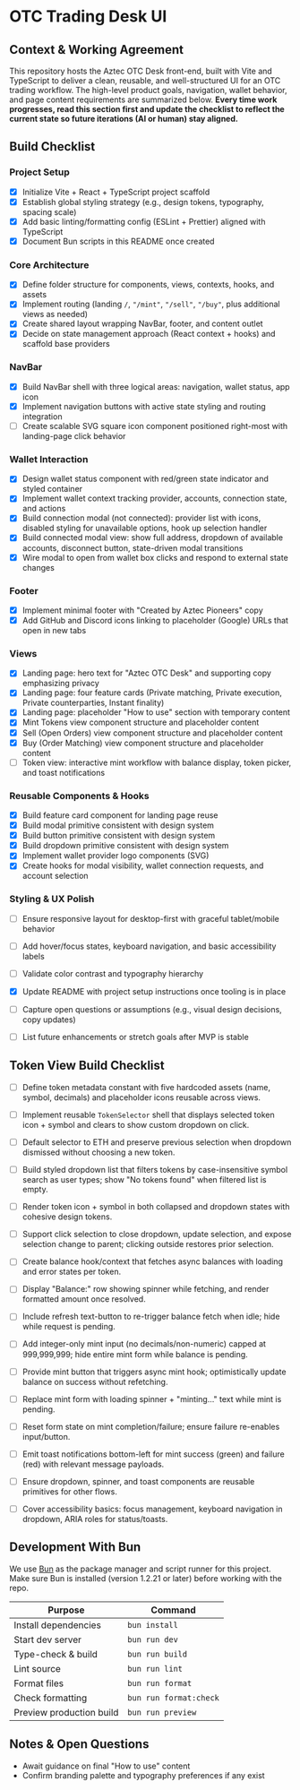 # OTC Trading Desk UI

## Context & Working Agreement

This repository hosts the Aztec OTC Desk front-end, built with Vite and TypeScript to deliver a clean, reusable, and well-structured UI for an OTC trading workflow. The high-level product goals, navigation, wallet behavior, and page content requirements are summarized below. **Every time work progresses, read this section first and update the checklist to reflect the current state so future iterations (AI or human) stay aligned.**

## Build Checklist

### Project Setup

- [x] Initialize Vite + React + TypeScript project scaffold
- [x] Establish global styling strategy (e.g., design tokens, typography, spacing scale)
- [x] Add basic linting/formatting config (ESLint + Prettier) aligned with TypeScript
- [x] Document Bun scripts in this README once created

### Core Architecture

- [x] Define folder structure for components, views, contexts, hooks, and assets
- [x] Implement routing (landing `/`, `"/mint"`, `"/sell"`, `"/buy"`, plus additional views as needed)
- [x] Create shared layout wrapping NavBar, footer, and content outlet
- [x] Decide on state management approach (React context + hooks) and scaffold base providers

### NavBar

- [x] Build NavBar shell with three logical areas: navigation, wallet status, app icon
- [x] Implement navigation buttons with active state styling and routing integration
- [ ] Create scalable SVG square icon component positioned right-most with landing-page click behavior

### Wallet Interaction

- [x] Design wallet status component with red/green state indicator and styled container
- [x] Implement wallet context tracking provider, accounts, connection state, and actions
- [x] Build connection modal (not connected): provider list with icons, disabled styling for unavailable options, hook up selection handler
- [x] Build connected modal view: show full address, dropdown of available accounts, disconnect button, state-driven modal transitions
- [x] Wire modal to open from wallet box clicks and respond to external state changes

### Footer

- [x] Implement minimal footer with "Created by Aztec Pioneers" copy
- [x] Add GitHub and Discord icons linking to placeholder (Google) URLs that open in new tabs

### Views

- [x] Landing page: hero text for "Aztec OTC Desk" and supporting copy emphasizing privacy
- [x] Landing page: four feature cards (Private matching, Private execution, Private counterparties, Instant finality)
- [x] Landing page: placeholder "How to use" section with temporary content
- [x] Mint Tokens view component structure and placeholder content
- [x] Sell (Open Orders) view component structure and placeholder content
- [x] Buy (Order Matching) view component structure and placeholder content
- [ ] Token view: interactive mint workflow with balance display, token picker, and toast notifications

### Reusable Components & Hooks

- [x] Build feature card component for landing page reuse
- [x] Build modal primitive consistent with design system
- [x] Build button primitive consistent with design system
- [x] Build dropdown primitive consistent with design system
- [x] Implement wallet provider logo components (SVG)
- [x] Create hooks for modal visibility, wallet connection requests, and account selection

### Styling & UX Polish

- [ ] Ensure responsive layout for desktop-first with graceful tablet/mobile behavior
- [ ] Add hover/focus states, keyboard navigation, and basic accessibility labels
- [ ] Validate color contrast and typography hierarchy

- [x] Update README with project setup instructions once tooling is in place
- [ ] Capture open questions or assumptions (e.g., visual design decisions, copy updates)
- [ ] List future enhancements or stretch goals after MVP is stable

## Token View Build Checklist

- [ ] Define token metadata constant with five hardcoded assets (name, symbol, decimals) and placeholder icons reusable across views.
- [ ] Implement reusable `TokenSelector` shell that displays selected token icon + symbol and clears to show custom dropdown on click.
- [ ] Default selector to ETH and preserve previous selection when dropdown dismissed without choosing a new token.
- [ ] Build styled dropdown list that filters tokens by case-insensitive symbol search as user types; show "No tokens found" when filtered list is empty.
- [ ] Render token icon + symbol in both collapsed and dropdown states with cohesive design tokens.
- [ ] Support click selection to close dropdown, update selection, and expose selection change to parent; clicking outside restores prior selection.
- [ ] Create balance hook/context that fetches async balances with loading and error states per token.
- [ ] Display "Balance:" row showing spinner while fetching, and render formatted amount once resolved.
- [ ] Include refresh text-button to re-trigger balance fetch when idle; hide while request is pending.
- [ ] Add integer-only mint input (no decimals/non-numeric) capped at 999,999,999; hide entire mint form while balance is pending.
- [ ] Provide mint button that triggers async mint hook; optimistically update balance on success without refetching.
- [ ] Replace mint form with loading spinner + "minting..." text while mint is pending.
- [ ] Reset form state on mint completion/failure; ensure failure re-enables input/button.
- [ ] Emit toast notifications bottom-left for mint success (green) and failure (red) with relevant message payloads.
- [ ] Ensure dropdown, spinner, and toast components are reusable primitives for other flows.
- [ ] Cover accessibility basics: focus management, keyboard navigation in dropdown, ARIA roles for status/toasts.


## Development With Bun

We use [Bun](https://bun.sh/) as the package manager and script runner for this project. Make sure Bun is installed (version 1.2.21 or later) before working with the repo.

| Purpose                  | Command                |
| ------------------------ | ---------------------- |
| Install dependencies     | `bun install`          |
| Start dev server         | `bun run dev`          |
| Type-check & build       | `bun run build`        |
| Lint source              | `bun run lint`         |
| Format files             | `bun run format`       |
| Check formatting         | `bun run format:check` |
| Preview production build | `bun run preview`      |

## Notes & Open Questions

- Await guidance on final "How to use" content
- Confirm branding palette and typography preferences if any exist
